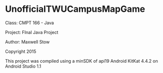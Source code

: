 # UnofficialTWUCampusMapGame
Class: CMPT 166  - Java 






Project: FInal Java Project 






Author: Maxwell Stow







Copyright 2015







This project was compiled using a minSDK of api19 Android KitKat 4.4.2 on Android Studio 1.1
